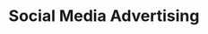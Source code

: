 ---
title: Social Media Advertising
description: DigitalDigital Social Media Advertising
listing:
  title: Social Media Advertising
  description: Map and prioritize issues regarding indexation and website structure to facilitate search engine indexation.
---